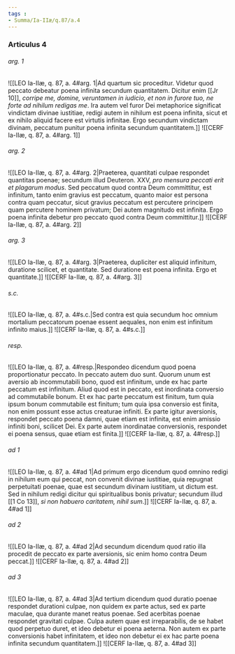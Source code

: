 ```yaml
---
tags : 
- Summa/Ia-IIæ/q.87/a.4
---
```


### Articulus 4

###### arg. 1
![[LEO Ia-IIæ, q. 87, a. 4#arg. 1|Ad quartum sic proceditur. Videtur quod peccato debeatur poena infinita secundum quantitatem. Dicitur enim [[Jr 10]], *corripe me, domine, veruntamen in iudicio, et non in furore tuo, ne forte ad nihilum redigas me*. Ira autem vel furor Dei metaphorice significat vindictam divinae iustitiae, redigi autem in nihilum est poena infinita, sicut et ex nihilo aliquid facere est virtutis infinitae. Ergo secundum vindictam divinam, peccatum punitur poena infinita secundum quantitatem.]]
![[CERF Ia-IIæ, q. 87, a. 4#arg. 1]]

###### arg. 2
![[LEO Ia-IIæ, q. 87, a. 4#arg. 2|Praeterea, quantitati culpae respondet quantitas poenae; secundum illud Deuteron. XXV, *pro mensura peccati erit et plagarum modus*. Sed peccatum quod contra Deum committitur, est infinitum, tanto enim gravius est peccatum, quanto maior est persona contra quam peccatur, sicut gravius peccatum est percutere principem quam percutere hominem privatum; Dei autem magnitudo est infinita. Ergo poena infinita debetur pro peccato quod contra Deum committitur.]]
![[CERF Ia-IIæ, q. 87, a. 4#arg. 2]]

###### arg. 3
![[LEO Ia-IIæ, q. 87, a. 4#arg. 3|Praeterea, dupliciter est aliquid infinitum, duratione scilicet, et quantitate. Sed duratione est poena infinita. Ergo et quantitate.]]
![[CERF Ia-IIæ, q. 87, a. 4#arg. 3]]

###### s.c.
![[LEO Ia-IIæ, q. 87, a. 4#s.c.|Sed contra est quia secundum hoc omnium mortalium peccatorum poenae essent aequales, non enim est infinitum infinito maius.]]
![[CERF Ia-IIæ, q. 87, a. 4#s.c.]]

###### resp.
![[LEO Ia-IIæ, q. 87, a. 4#resp.|Respondeo dicendum quod poena proportionatur peccato. In peccato autem duo sunt. Quorum unum est aversio ab incommutabili bono, quod est infinitum, unde ex hac parte peccatum est infinitum. Aliud quod est in peccato, est inordinata conversio ad commutabile bonum. Et ex hac parte peccatum est finitum, tum quia ipsum bonum commutabile est finitum; tum quia ipsa conversio est finita, non enim possunt esse actus creaturae infiniti. Ex parte igitur aversionis, respondet peccato poena damni, quae etiam est infinita, est enim amissio infiniti boni, scilicet Dei. Ex parte autem inordinatae conversionis, respondet ei poena sensus, quae etiam est finita.]]
![[CERF Ia-IIæ, q. 87, a. 4#resp.]]

###### ad 1
![[LEO Ia-IIæ, q. 87, a. 4#ad 1|Ad primum ergo dicendum quod omnino redigi in nihilum eum qui peccat, non convenit divinae iustitiae, quia repugnat perpetuitati poenae, quae est secundum divinam iustitiam, ut dictum est. Sed in nihilum redigi dicitur qui spiritualibus bonis privatur; secundum illud [[1 Co 13]], *si non habuero caritatem, nihil sum*.]]
![[CERF Ia-IIæ, q. 87, a. 4#ad 1]]

###### ad 2
![[LEO Ia-IIæ, q. 87, a. 4#ad 2|Ad secundum dicendum quod ratio illa procedit de peccato ex parte aversionis, sic enim homo contra Deum peccat.]]
![[CERF Ia-IIæ, q. 87, a. 4#ad 2]]

###### ad 3
![[LEO Ia-IIæ, q. 87, a. 4#ad 3|Ad tertium dicendum quod duratio poenae respondet durationi culpae, non quidem ex parte actus, sed ex parte maculae, qua durante manet reatus poenae. Sed acerbitas poenae respondet gravitati culpae. Culpa autem quae est irreparabilis, de se habet quod perpetuo duret, et ideo debetur ei poena aeterna. Non autem ex parte conversionis habet infinitatem, et ideo non debetur ei ex hac parte poena infinita secundum quantitatem.]]
![[CERF Ia-IIæ, q. 87, a. 4#ad 3]]

